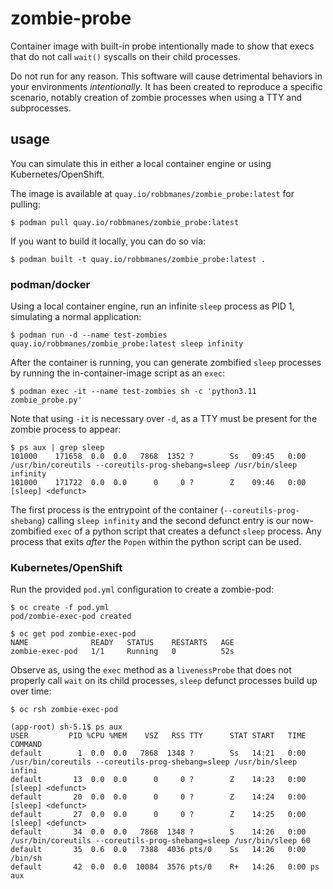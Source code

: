 # zombie-probe
Container image with built-in probe intentionally made to show that execs that do not call `wait()` syscalls on their child processes.

Do not run for any reason.  This software will cause detrimental behaviors in your environments *intentionally*.  It has been created to reproduce a specific scenario, notably creation of zombie processes when using a TTY and subprocesses.

## usage
You can simulate this in either a local container engine or using Kubernetes/OpenShift.

The image is available at `quay.io/robbmanes/zombie_probe:latest` for pulling:
```
$ podman pull quay.io/robbmanes/zombie_probe:latest
```

If you want to build it locally, you can do so via:
```
$ podman built -t quay.io/robbmanes/zombie_probe:latest .
```

### podman/docker
Using a local container engine, run an infinite `sleep` process as PID 1, simulating a normal application:
```
$ podman run -d --name test-zombies quay.io/robbmanes/zombie_probe:latest sleep infinity
```

After the container is running, you can generate zombified `sleep` processes by running the in-container-image script as an `exec`:
```
$ podman exec -it --name test-zombies sh -c 'python3.11 zombie_probe.py'
```

Note that using `-it` is necessary over `-d`, as a TTY must be present for the zombie process to appear:
```
$ ps aux | grep sleep
101000    171658  0.0  0.0   7868  1352 ?        Ss   09:45   0:00 /usr/bin/coreutils --coreutils-prog-shebang=sleep /usr/bin/sleep infinity
101000    171722  0.0  0.0      0     0 ?        Z    09:46   0:00 [sleep] <defunct>
```
The first process is the entrypoint of the container (`--coreutils-prog-shebang`) calling `sleep infinity` and the second defunct entry is our now-zombified `exec` of a python script that creates a defunct `sleep` process.  Any process that exits *after* the `Popen` within the python script can be used.

### Kubernetes/OpenShift
Run the provided `pod.yml` configuration to create a zombie-pod:
```
$ oc create -f pod.yml
pod/zombie-exec-pod created

$ oc get pod zombie-exec-pod
NAME              READY   STATUS    RESTARTS   AGE
zombie-exec-pod   1/1     Running   0          52s
```

Observe as, using the `exec` method as a `livenessProbe` that does not properly call `wait` on its child processes, `sleep` defunct processes build up over time:
```
$ oc rsh zombie-exec-pod

(app-root) sh-5.1$ ps aux
USER         PID %CPU %MEM    VSZ   RSS TTY      STAT START   TIME COMMAND
default        1  0.0  0.0   7868  1348 ?        Ss   14:21   0:00 /usr/bin/coreutils --coreutils-prog-shebang=sleep /usr/bin/sleep infini
default       13  0.0  0.0      0     0 ?        Z    14:23   0:00 [sleep] <defunct>
default       20  0.0  0.0      0     0 ?        Z    14:24   0:00 [sleep] <defunct>
default       27  0.0  0.0      0     0 ?        Z    14:25   0:00 [sleep] <defunct>
default       34  0.0  0.0   7868  1348 ?        S    14:26   0:00 /usr/bin/coreutils --coreutils-prog-shebang=sleep /usr/bin/sleep 60
default       35  0.6  0.0   7388  4036 pts/0    Ss   14:26   0:00 /bin/sh
default       42  0.0  0.0  10084  3576 pts/0    R+   14:26   0:00 ps aux
```
